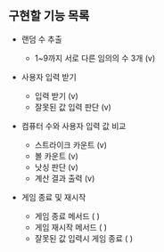 ## 구현할 기능 목록

- 랜덤 수 추출
  - 1~9까지 서로 다른 임의의 수 3개 (v)  


- 사용자 입력 받기
  - 입력 받기 (v) 
  - 잘못된 값 입력 판단 (v)  


- 컴퓨터 수와 사용자 입력 값 비교
  - 스트라이크 카운트 (v)
  - 볼 카운트 (v)
  - 낫싱 판단 (v)
  - 계산 결과 출력 (v)  
  

- 게임 종료 및 재시작
  - 게임 종료 메서드 ( )
  - 게임 재시작 메서드 ( )
  - 잘못된 값 입력시 게임 종료 ( )